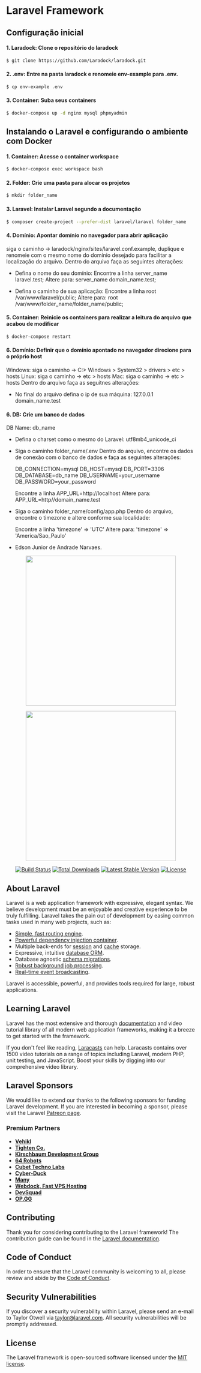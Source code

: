 # Laravel Framework

## Configuração inicial

#### 1. Laradock: Clone o repositório do laradock
```bash
$ git clone https://github.com/Laradock/laradock.git
```

#### 2. .env: Entre na pasta laradock e renomeie env-example para .env.
```bash
$ cp env-example .env
```

#### 3. Container: Suba seus containers
```bash
$ docker-compose up -d nginx mysql phpmyadmin
```

## Instalando o Laravel e configurando o ambiente com Docker

#### 1. Container: Acesse o container workspace
```bash
$ docker-compose exec workspace bash
```

#### 2. Folder: Crie uma pasta para alocar os projetos
```bash
$ mkdir folder_name
```

#### 3. Laravel: Instalar Laravel segundo a documentação
```bash
$ composer create-project --prefer-dist laravel/laravel folder_name
```

#### 4. Domínio: Apontar domínio no navegador para abrir aplicação
siga o caminho -> laradock/nginx/sites/laravel.conf.example, duplique e renomeie com o mesmo nome do domínio desejado para facilitar a localização do arquivo.
Dentro do arquivo faça as seguintes alterações:

- Defina o nome do seu domínio:
  Encontre a linha server_name laravel.test;
  Altere para:
  server_name domain_name.test;

- Defina o caminho de sua aplicação:
  Encontre a linha root /var/www/laravel/public;
  Altere para:
  root /var/www/folder_name/folder_name/public;

#### 5. Container: Reinicie os containers para realizar a leitura do arquivo que acabou de modificar
```bash
$ docker-compose restart
```

#### 6. Domínio: Definir que o domínio apontado no navegador direcione para o próprio host
Windows: siga o caminho -> C:> Windows > System32 > drivers > etc > hosts
Linux: siga o caminho -> etc > hosts 
Mac: siga o caminho -> etc > hosts 
Dentro do arquivo faça as seguitnes alterações:

- No final do arquivo defina o ip de sua máquina:
  127.0.0.1 domain_name.test 

#### 6. DB: Crie um banco de dados
DB Name: db_name
- Defina o charset como o mesmo do Laravel:
  utf8mb4_unicode_ci

- Siga o caminho folder_name/.env
  Dentro do arquivo, encontre os dados de conexão com o banco de dados e faça as seguintes alterações:

  DB_CONNECTION=mysql
  DB_HOST=mysql
  DB_PORT=3306
  DB_DATABASE=db_name
  DB_USERNAME=your_username
  DB_PASSWORD=your_password

  Encontre a linha APP_URL=http://localhost
  Altere para:
  APP_URL=http//domain_name.test

- Siga o caminho folder_name/config/app.php
  Dentro do arquivo, encontre o timezone e altere conforme sua localidade:

  Encontre a linha 'timezone' => 'UTC'
  Altere para:
  'timezone' => 'America/Sao_Paulo'

- Edson Junior de Andrade Narvaes.

<p align="center"><img src="https://res.cloudinary.com/dtfbvvkyp/image/upload/v1566331377/laravel-logolockup-cmyk-red.svg" width="400"></p>
<p align="center"><img src="https://laradock.io/images/laradock-full-logo.jpg" width="400"></p>
<p align="center">
<a href="https://travis-ci.org/laravel/framework"><img src="https://travis-ci.org/laravel/framework.svg" alt="Build Status"></a>
<a href="https://packagist.org/packages/laravel/framework"><img src="https://poser.pugx.org/laravel/framework/d/total.svg" alt="Total Downloads"></a>
<a href="https://packagist.org/packages/laravel/framework"><img src="https://poser.pugx.org/laravel/framework/v/stable.svg" alt="Latest Stable Version"></a>
<a href="https://packagist.org/packages/laravel/framework"><img src="https://poser.pugx.org/laravel/framework/license.svg" alt="License"></a>
</p>

## About Laravel

Laravel is a web application framework with expressive, elegant syntax. We believe development must be an enjoyable and creative experience to be truly fulfilling. Laravel takes the pain out of development by easing common tasks used in many web projects, such as:

- [Simple, fast routing engine](https://laravel.com/docs/routing).
- [Powerful dependency injection container](https://laravel.com/docs/container).
- Multiple back-ends for [session](https://laravel.com/docs/session) and [cache](https://laravel.com/docs/cache) storage.
- Expressive, intuitive [database ORM](https://laravel.com/docs/eloquent).
- Database agnostic [schema migrations](https://laravel.com/docs/migrations).
- [Robust background job processing](https://laravel.com/docs/queues).
- [Real-time event broadcasting](https://laravel.com/docs/broadcasting).

Laravel is accessible, powerful, and provides tools required for large, robust applications.

## Learning Laravel

Laravel has the most extensive and thorough [documentation](https://laravel.com/docs) and video tutorial library of all modern web application frameworks, making it a breeze to get started with the framework.

If you don't feel like reading, [Laracasts](https://laracasts.com) can help. Laracasts contains over 1500 video tutorials on a range of topics including Laravel, modern PHP, unit testing, and JavaScript. Boost your skills by digging into our comprehensive video library.

## Laravel Sponsors

We would like to extend our thanks to the following sponsors for funding Laravel development. If you are interested in becoming a sponsor, please visit the Laravel [Patreon page](https://patreon.com/taylorotwell).

### Premium Partners

- **[Vehikl](https://vehikl.com/)**
- **[Tighten Co.](https://tighten.co)**
- **[Kirschbaum Development Group](https://kirschbaumdevelopment.com)**
- **[64 Robots](https://64robots.com)**
- **[Cubet Techno Labs](https://cubettech.com)**
- **[Cyber-Duck](https://cyber-duck.co.uk)**
- **[Many](https://www.many.co.uk)**
- **[Webdock, Fast VPS Hosting](https://www.webdock.io/en)**
- **[DevSquad](https://devsquad.com)**
- **[OP.GG](https://op.gg)**

## Contributing

Thank you for considering contributing to the Laravel framework! The contribution guide can be found in the [Laravel documentation](https://laravel.com/docs/contributions).

## Code of Conduct

In order to ensure that the Laravel community is welcoming to all, please review and abide by the [Code of Conduct](https://laravel.com/docs/contributions#code-of-conduct).

## Security Vulnerabilities

If you discover a security vulnerability within Laravel, please send an e-mail to Taylor Otwell via [taylor@laravel.com](mailto:taylor@laravel.com). All security vulnerabilities will be promptly addressed.

## License

The Laravel framework is open-sourced software licensed under the [MIT license](https://opensource.org/licenses/MIT).
